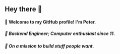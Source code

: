 ## Hey there 👋

#### 👀 Welcome to my GitHub profile! I'm Peter.

##### 🔭 Backend Engineer; Computer enthusiast since 11.
##### 🚀 On a mission to build stuff people want.
